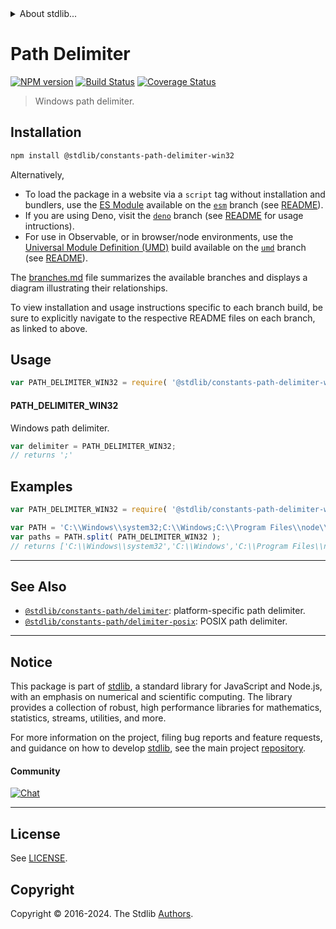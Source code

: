 <!--

@license Apache-2.0

Copyright (c) 2018 The Stdlib Authors.

Licensed under the Apache License, Version 2.0 (the "License");
you may not use this file except in compliance with the License.
You may obtain a copy of the License at

   http://www.apache.org/licenses/LICENSE-2.0

Unless required by applicable law or agreed to in writing, software
distributed under the License is distributed on an "AS IS" BASIS,
WITHOUT WARRANTIES OR CONDITIONS OF ANY KIND, either express or implied.
See the License for the specific language governing permissions and
limitations under the License.

-->


<details>
  <summary>
    About stdlib...
  </summary>
  <p>We believe in a future in which the web is a preferred environment for numerical computation. To help realize this future, we've built stdlib. stdlib is a standard library, with an emphasis on numerical and scientific computation, written in JavaScript (and C) for execution in browsers and in Node.js.</p>
  <p>The library is fully decomposable, being architected in such a way that you can swap out and mix and match APIs and functionality to cater to your exact preferences and use cases.</p>
  <p>When you use stdlib, you can be absolutely certain that you are using the most thorough, rigorous, well-written, studied, documented, tested, measured, and high-quality code out there.</p>
  <p>To join us in bringing numerical computing to the web, get started by checking us out on <a href="https://github.com/stdlib-js/stdlib">GitHub</a>, and please consider <a href="https://opencollective.com/stdlib">financially supporting stdlib</a>. We greatly appreciate your continued support!</p>
</details>

# Path Delimiter

[![NPM version][npm-image]][npm-url] [![Build Status][test-image]][test-url] [![Coverage Status][coverage-image]][coverage-url] <!-- [![dependencies][dependencies-image]][dependencies-url] -->

> Windows path delimiter.

<section class="installation">

## Installation

```bash
npm install @stdlib/constants-path-delimiter-win32
```

Alternatively,

-   To load the package in a website via a `script` tag without installation and bundlers, use the [ES Module][es-module] available on the [`esm`][esm-url] branch (see [README][esm-readme]).
-   If you are using Deno, visit the [`deno`][deno-url] branch (see [README][deno-readme] for usage intructions).
-   For use in Observable, or in browser/node environments, use the [Universal Module Definition (UMD)][umd] build available on the [`umd`][umd-url] branch (see [README][umd-readme]).

The [branches.md][branches-url] file summarizes the available branches and displays a diagram illustrating their relationships.

To view installation and usage instructions specific to each branch build, be sure to explicitly navigate to the respective README files on each branch, as linked to above.

</section>

<section class="usage">

## Usage

```javascript
var PATH_DELIMITER_WIN32 = require( '@stdlib/constants-path-delimiter-win32' );
```

#### PATH_DELIMITER_WIN32

Windows path delimiter.

```javascript
var delimiter = PATH_DELIMITER_WIN32;
// returns ';'
```

</section>

<!-- /.usage -->

<section class="examples">

## Examples

<!-- eslint no-undef: "error" -->

```javascript
var PATH_DELIMITER_WIN32 = require( '@stdlib/constants-path-delimiter-win32' );

var PATH = 'C:\\Windows\\system32;C:\\Windows;C:\\Program Files\\node\\';
var paths = PATH.split( PATH_DELIMITER_WIN32 );
// returns ['C:\\Windows\\system32','C:\\Windows','C:\\Program Files\\node\\']
```

</section>

<!-- /.examples -->

<!-- Section for related `stdlib` packages. Do not manually edit this section, as it is automatically populated. -->

<section class="related">

* * *

## See Also

-   <span class="package-name">[`@stdlib/constants-path/delimiter`][@stdlib/constants/path/delimiter]</span><span class="delimiter">: </span><span class="description">platform-specific path delimiter.</span>
-   <span class="package-name">[`@stdlib/constants-path/delimiter-posix`][@stdlib/constants/path/delimiter-posix]</span><span class="delimiter">: </span><span class="description">POSIX path delimiter.</span>

</section>

<!-- /.related -->

<!-- Section for all links. Make sure to keep an empty line after the `section` element and another before the `/section` close. -->


<section class="main-repo" >

* * *

## Notice

This package is part of [stdlib][stdlib], a standard library for JavaScript and Node.js, with an emphasis on numerical and scientific computing. The library provides a collection of robust, high performance libraries for mathematics, statistics, streams, utilities, and more.

For more information on the project, filing bug reports and feature requests, and guidance on how to develop [stdlib][stdlib], see the main project [repository][stdlib].

#### Community

[![Chat][chat-image]][chat-url]

---

## License

See [LICENSE][stdlib-license].


## Copyright

Copyright &copy; 2016-2024. The Stdlib [Authors][stdlib-authors].

</section>

<!-- /.stdlib -->

<!-- Section for all links. Make sure to keep an empty line after the `section` element and another before the `/section` close. -->

<section class="links">

[npm-image]: http://img.shields.io/npm/v/@stdlib/constants-path-delimiter-win32.svg
[npm-url]: https://npmjs.org/package/@stdlib/constants-path-delimiter-win32

[test-image]: https://github.com/stdlib-js/constants-path-delimiter-win32/actions/workflows/test.yml/badge.svg?branch=main
[test-url]: https://github.com/stdlib-js/constants-path-delimiter-win32/actions/workflows/test.yml?query=branch:main

[coverage-image]: https://img.shields.io/codecov/c/github/stdlib-js/constants-path-delimiter-win32/main.svg
[coverage-url]: https://codecov.io/github/stdlib-js/constants-path-delimiter-win32?branch=main

<!--

[dependencies-image]: https://img.shields.io/david/stdlib-js/constants-path-delimiter-win32.svg
[dependencies-url]: https://david-dm.org/stdlib-js/constants-path-delimiter-win32/main

-->

[chat-image]: https://img.shields.io/gitter/room/stdlib-js/stdlib.svg
[chat-url]: https://app.gitter.im/#/room/#stdlib-js_stdlib:gitter.im

[stdlib]: https://github.com/stdlib-js/stdlib

[stdlib-authors]: https://github.com/stdlib-js/stdlib/graphs/contributors

[umd]: https://github.com/umdjs/umd
[es-module]: https://developer.mozilla.org/en-US/docs/Web/JavaScript/Guide/Modules

[deno-url]: https://github.com/stdlib-js/constants-path-delimiter-win32/tree/deno
[deno-readme]: https://github.com/stdlib-js/constants-path-delimiter-win32/blob/deno/README.md
[umd-url]: https://github.com/stdlib-js/constants-path-delimiter-win32/tree/umd
[umd-readme]: https://github.com/stdlib-js/constants-path-delimiter-win32/blob/umd/README.md
[esm-url]: https://github.com/stdlib-js/constants-path-delimiter-win32/tree/esm
[esm-readme]: https://github.com/stdlib-js/constants-path-delimiter-win32/blob/esm/README.md
[branches-url]: https://github.com/stdlib-js/constants-path-delimiter-win32/blob/main/branches.md

[stdlib-license]: https://raw.githubusercontent.com/stdlib-js/constants-path-delimiter-win32/main/LICENSE

<!-- <related-links> -->

[@stdlib/constants/path/delimiter]: https://github.com/stdlib-js/constants-path-delimiter

[@stdlib/constants/path/delimiter-posix]: https://github.com/stdlib-js/constants-path-delimiter-posix

<!-- </related-links> -->

</section>

<!-- /.links -->
